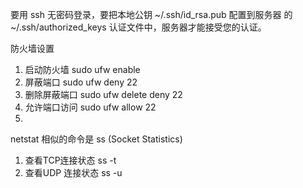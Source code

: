 要用 ssh 无密码登录，要把本地公钥 ~/.ssh/id_rsa.pub 配置到服务器 的 ~/.ssh/authorized_keys 认证文件中，服务器才能接受您的认证。

防火墙设置
1. 启动防火墙 sudo ufw enable
2. 屏蔽端口  sudo ufw deny 22
3. 删除屏蔽端口  sudo ufw delete deny 22
3. 允许端口访问 sudo ufw allow 22
4.  


netstat 相似的命令是 ss (Socket Statistics)

1. 查看TCP连接状态 ss -t   
2. 查看UDP 连接状态  ss -u

